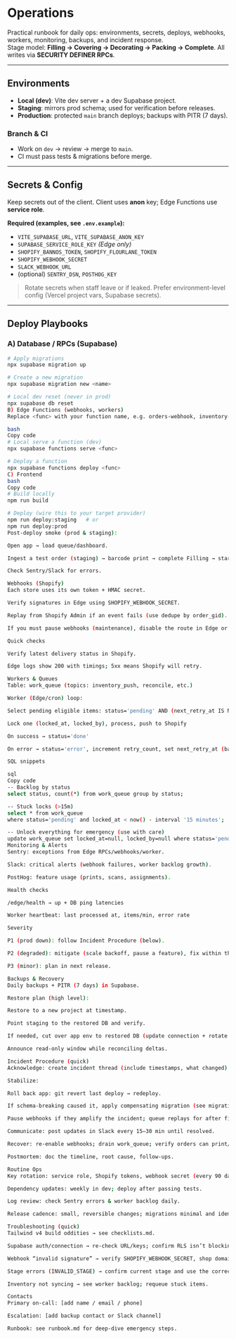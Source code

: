 # Operations

Practical runbook for daily ops: environments, secrets, deploys, webhooks, workers, monitoring, backups, and incident response.  
Stage model: **Filling → Covering → Decorating → Packing → Complete**. All writes via **SECURITY DEFINER RPCs**.

---

## Environments

- **Local (dev)**: Vite dev server + a dev Supabase project.
- **Staging**: mirrors prod schema; used for verification before releases.
- **Production**: protected `main` branch deploys; backups with PITR (7 days).

### Branch & CI
- Work on `dev` → review → merge to `main`.
- CI must pass tests & migrations before merge.

---

## Secrets & Config

Keep secrets out of the client. Client uses **anon** key; Edge Functions use **service role**.

**Required (examples, see `.env.example`):**
- `VITE_SUPABASE_URL`, `VITE_SUPABASE_ANON_KEY`
- `SUPABASE_SERVICE_ROLE_KEY` *(Edge only)*
- `SHOPIFY_BANNOS_TOKEN`, `SHOPIFY_FLOURLANE_TOKEN`
- `SHOPIFY_WEBHOOK_SECRET`
- `SLACK_WEBHOOK_URL`
- (optional) `SENTRY_DSN`, `POSTHOG_KEY`

> Rotate secrets when staff leave or if leaked. Prefer environment-level config (Vercel project vars, Supabase secrets).

---

## Deploy Playbooks

### A) Database / RPCs (Supabase)
```bash
# Apply migrations
npx supabase migration up

# Create a new migration
npx supabase migration new <name>

# Local dev reset (never in prod)
npx supabase db reset
B) Edge Functions (webhooks, workers)
Replace <func> with your function name, e.g. orders-webhook, inventory-worker.

bash
Copy code
# Local serve a function (dev)
npx supabase functions serve <func>

# Deploy a function
npx supabase functions deploy <func>
C) Frontend
bash
Copy code
# Build locally
npm run build

# Deploy (wire this to your target provider)
npm run deploy:staging   # or
npm run deploy:prod
Post-deploy smoke (prod & staging):

Open app → load queue/dashboard.

Ingest a test order (staging) → barcode print → complete Filling → start/complete Packing.

Check Sentry/Slack for errors.

Webhooks (Shopify)
Each store uses its own token + HMAC secret.

Verify signatures in Edge using SHOPIFY_WEBHOOK_SECRET.

Replay from Shopify Admin if an event fails (use dedupe by order_gid).

If you must pause webhooks (maintenance), disable the route in Edge or in Shopify Admin, then re-enable and replay.

Quick checks

Verify latest delivery status in Shopify.

Edge logs show 200 with timings; 5xx means Shopify will retry.

Workers & Queues
Table: work_queue (topics: inventory_push, reconcile, etc.)

Worker (Edge/cron) loop:

Select pending eligible items: status='pending' AND (next_retry_at IS NULL OR next_retry_at<=now())

Lock one (locked_at, locked_by), process, push to Shopify

On success → status='done'

On error → status='error', increment retry_count, set next_retry_at (backoff)

SQL snippets

sql
Copy code
-- Backlog by status
select status, count(*) from work_queue group by status;

-- Stuck locks (>15m)
select * from work_queue
where status='pending' and locked_at < now() - interval '15 minutes';

-- Unlock everything for emergency (use with care)
update work_queue set locked_at=null, locked_by=null where status='pending';
Monitoring & Alerts
Sentry: exceptions from Edge RPCs/webhooks/worker.

Slack: critical alerts (webhook failures, worker backlog growth).

PostHog: feature usage (prints, scans, assignments).

Health checks

/edge/health → up + DB ping latencies

Worker heartbeat: last processed at, items/min, error rate

Severity

P1 (prod down): follow Incident Procedure (below).

P2 (degraded): mitigate (scale backoff, pause a feature), fix within the day.

P3 (minor): plan in next release.

Backups & Recovery
Daily backups + PITR (7 days) in Supabase.

Restore plan (high level):

Restore to a new project at timestamp.

Point staging to the restored DB and verify.

If needed, cut over app env to restored DB (update connection + rotate secrets).

Announce read-only window while reconciling deltas.

Incident Procedure (quick)
Acknowledge: create incident thread (include timestamps, what changed).

Stabilize:

Roll back app: git revert last deploy → redeploy.

If schema-breaking caused it, apply compensating migration (see migration-order.md).

Pause webhooks if they amplify the incident; queue replays for after fix.

Communicate: post updates in Slack every 15–30 min until resolved.

Recover: re-enable webhooks; drain work_queue; verify orders can print/scan/complete.

Postmortem: doc the timeline, root cause, follow-ups.

Routine Ops
Key rotation: service role, Shopify tokens, webhook secret (every 90 days or on staff change).

Dependency updates: weekly in dev; deploy after passing tests.

Log review: check Sentry errors & worker backlog daily.

Release cadence: small, reversible changes; migrations minimal and idempotent.

Troubleshooting (quick)
Tailwind v4 build oddities → see checklists.md.

Supabase auth/connection → re-check URL/keys; confirm RLS isn’t blocking expected reads.

Webhook “invalid signature” → verify SHOPIFY_WEBHOOK_SECRET, shop domain mapping, replay.

Stage errors (INVALID_STAGE) → confirm current stage and use the correct RPC (Filling must end before Covering starts).

Inventory not syncing → see worker backlog; requeue stuck items.

Contacts
Primary on-call: [add name / email / phone]

Escalation: [add backup contact or Slack channel]

Runbook: see runbook.md for deep-dive emergency steps.